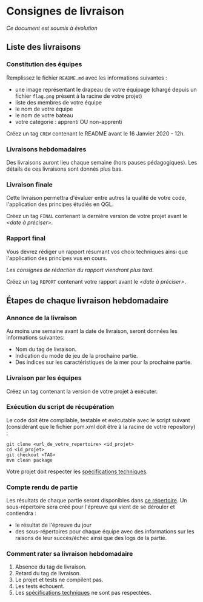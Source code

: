 
# Consignes de livraison

*Ce document est soumis à évolution*

## Liste des livraisons
### Constitution des équipes
Remplissez le fichier `README.md` avec les informations suivantes :
 - une image représentant le drapeau de votre équipage (chargé depuis un fichier `flag.png` présent à la racine de votre projet)
 - liste des membres de votre équipe
 - le nom de votre équipe
 - le nom de votre bateau
 - votre catégorie : apprenti OU non-apprenti

Créez un tag `CREW` contenant le README avant le 16 Janvier 2020 - 12h.

### Livraisons hebdomadaires

Des livraisons auront lieu chaque semaine (hors pauses pédagogiques).
Les détails de ces livraisons sont donnés plus bas.

### Livraison finale
Cette livraison permettra d'évaluer entre autres la qualité de votre code, l'application des principes étudiés en QGL.

Créez un tag `FINAL` contenant la dernière version de votre projet avant le *<date à préciser>*.

### Rapport final
Vous devrez rédiger un rapport résumant vos choix techniques ainsi que l'application des principes vus en cours.

*Les consignes de rédaction du rapport viendront plus tard.*

Créez un tag `REPORT` contenant votre rapport avant le *<date à préciser>*.

## Étapes de chaque livraison hebdomadaire
### Annonce de la livraison
Au moins une semaine avant la date de livraison, seront données les informations suivantes:

 - Nom du tag de livraison.
 - Indication du mode de jeu de la prochaine partie.
 - Des indices sur les caractéristiques de la mer pour la prochaine partie.

### Livraison par les équipes

Créez un tag contenant la version de votre projet à exécuter.

### Exécution du script de récupération
Le code doit être compilable, testable et exécutable avec le script suivant (considérant que le fichier pom.xml doit être à la racine de votre repository) :

    git clone <url_de_votre_repertoire> <id_projet>
    cd <id_projet>
    git checkout <TAG>
    mvn clean package

Votre projet doit respecter les [spécifications techniques](./TECHNICAL_SPECS.md).

### Compte rendu de partie

Les résultats de chaque partie seront disponibles dans [ce répertoire](../championship).
Un sous-répertoire sera créé pour l'épreuve qui vient de se dérouler et contiendra :
 - le résultat de l'épreuve du jour
 - des sous-répertoires pour chaque équipe avec des informations sur les raisons de leur succès/échec ainsi que des logs de la partie.


### Comment rater sa livraison hebdomadaire

 1. Absence du tag de livraison.
 2. Retard du tag de livraison.
 3. Le projet et tests ne compilent pas.
 4. Les tests échouent.
 5. Les [spécifications techniques](./TECHNICAL_SPECS.md) ne sont pas respectées.

